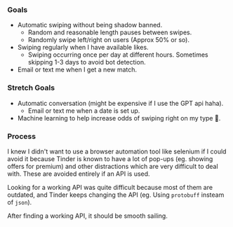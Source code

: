 ### Goals

- Automatic swiping without being shadow banned.
    - Random and reasonable length pauses between swipes.
    - Randomly swipe left/right on users (Approx 50% or so).
- Swiping regularly when I have available likes.
    - Swiping occurring once per day at different hours. Sometimes skipping 1-3 days to avoid bot detection.
- Email or text me when I get a new match.

### Stretch Goals

- Automatic conversation (might be expensive if I use the GPT api haha).
    - Email or text me when a date is set up.
- Machine learning to help increase odds of swiping right on my type 🥺.

### Process

I knew I didn't want to use a browser automation tool like selenium if I could avoid it because Tinder is known to have a lot of pop-ups (eg. showing offers for premium) and other distractions which are very difficult to deal with. These are avoided entirely if an API is used. 

Looking for a working API was quite difficult because most of them are outdated, and Tinder keeps changing the API (eg. Using `protobuff` insteam of `json`). 

After finding a working API, it should be smooth sailing.